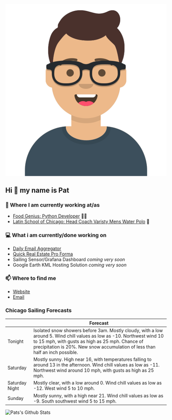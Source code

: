[![Social banner for p-j-falconer](https://raw.githubusercontent.com/P-J-FALCONER/P-J-FALCONER/master/assets/avataaars.svg)](https://patfalconer.com/)
## Hi :wave: my name is Pat

### 💼 Where I am currently working at/as
- [Food Genius: Python Developer](https://getfoodgenius.com/) 🍔🐍
- [Latin School of Chicago: Head Coach Varisty Mens Water Polo](https://www.latinschool.org/) 🤽


### 💻 What i am currently/done working on
 - [Daily Email Aggregator](https://github.com/P-J-FALCONER/dott_daily_mail)
 - [Quick Real Estate Pro Forma](https://github.com/P-J-FALCONER/henry)
 - Sailing Sensor/Grafana Dashboard *coming very soon*
 - Google Earth KML Hosting Solution *coming very soon*

### 📫 Where to find me
 - [Website](https://patfalconer.com/)
 - [Email](mailto:patrick.j.falconer@gmail.com)


### Chicago Sailing Forecasts
|   | Forecast  |
|---|---|
| Tonight | Isolated snow showers before 3am. Mostly cloudy, with a low around 5. Wind chill values as low as -10. Northwest wind 10 to 15 mph, with gusts as high as 25 mph. Chance of precipitation is 20%. New snow accumulation of less than half an inch possible. |
| Saturday | Mostly sunny. High near 16, with temperatures falling to around 13 in the afternoon. Wind chill values as low as -11. Northwest wind around 10 mph, with gusts as high as 25 mph. |
| Saturday Night | Mostly clear, with a low around 0. Wind chill values as low as -12. West wind 5 to 10 mph. |
| Sunday | Mostly sunny, with a high near 21. Wind chill values as low as -9. South southwest wind 5 to 15 mph. |

![Pats's Github Stats](https://github-readme-stats.vercel.app/api?username=p-j-falconer&show_icons=true&theme=radical)
